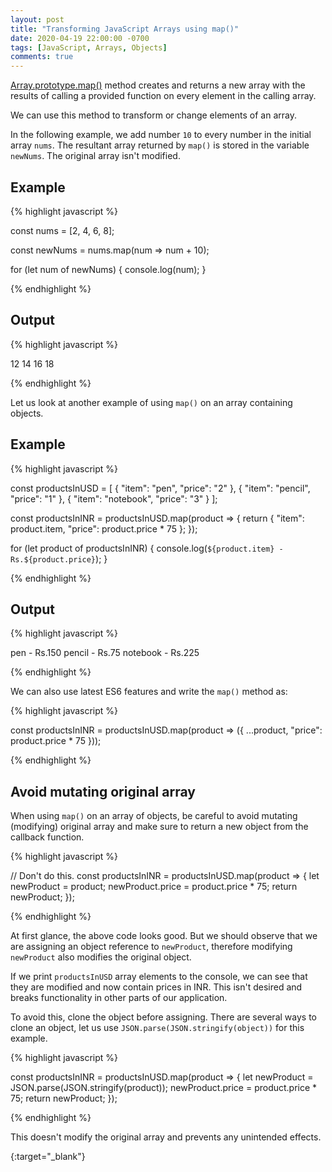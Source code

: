 ```yaml
---
layout: post
title: "Transforming JavaScript Arrays using map()"
date: 2020-04-19 22:00:00 -0700
tags: [JavaScript, Arrays, Objects]
comments: true
---
```


[Array.prototype.map()][Array.prototype.map()] method creates and returns a new array with the results of calling a provided function on every element in the calling array.

We can use this method to transform or change elements of an array.

In the following example, we add number `10` to every number in the initial array `nums`. The resultant array returned by `map()` is stored in the variable `newNums`. The original array isn't modified.

## Example

{% highlight javascript %}

const nums = [2, 4, 6, 8];

const newNums = nums.map(num => num + 10);

for (let num of newNums) {
  console.log(num);
}

{% endhighlight %}

## Output

{% highlight javascript %}

12
14
16
18

{% endhighlight %}

Let us look at another example of using `map()` on an array containing objects.

## Example

{% highlight javascript %}

const productsInUSD = [
  { "item": "pen", "price": "2" },
  { "item": "pencil", "price": "1" },
  { "item": "notebook", "price": "3" }
];

const productsInINR = productsInUSD.map(product => {
  return {
    "item": product.item,
    "price": product.price * 75
  };
});

for (let product of productsInINR) {
  console.log(`${product.item} - Rs.${product.price}`);
}

{% endhighlight %}

## Output

{% highlight javascript %}

pen - Rs.150
pencil - Rs.75
notebook - Rs.225

{% endhighlight %}

We can also use latest ES6 features and write the `map()` method as:

{% highlight javascript %}

const productsInINR = productsInUSD.map(product => ({
  ...product,
  "price": product.price * 75
}));

{% endhighlight %}

## Avoid mutating original array
 
When using `map()` on an array of objects, be careful to avoid mutating (modifying) original array and make sure to return a new object from the callback function.

{% highlight javascript %}

// Don't do this.
const productsInINR = productsInUSD.map(product => {
  let newProduct = product;
  newProduct.price = product.price * 75;
  return newProduct;
});

{% endhighlight %}

At first glance, the above code looks good. But we should observe that we are assigning an object reference to `newProduct`, therefore modifying `newProduct` also modifies the original object.

If we print `productsInUSD` array elements to the console, we can see that they are modified and now contain prices in INR. This isn't desired and breaks functionality in other parts of our application.

To avoid this, clone the object before assigning. There are several ways to clone an object, let us use `JSON.parse(JSON.stringify(object))` for this example.

{% highlight javascript %}

const productsInINR = productsInUSD.map(product => {
  let newProduct = JSON.parse(JSON.stringify(product));
  newProduct.price = product.price * 75;
  return newProduct;
});

{% endhighlight %}

This doesn't modify the original array and prevents any unintended effects.


[Array.prototype.map()]: https://developer.mozilla.org/en-US/docs/Web/JavaScript/Reference/Global_Objects/Array/map
{:target="_blank"}